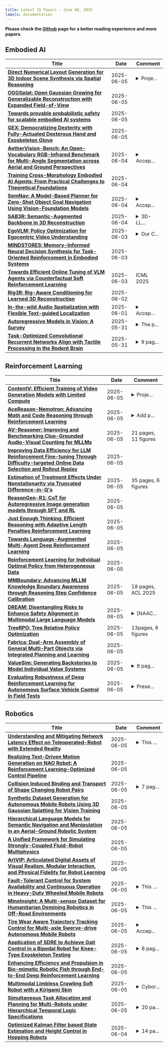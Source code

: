 ```yaml
---
title: Latest 15 Papers - June 08, 2025
labels: documentation
---
```

**Please check the [Github](https://github.com/zezhishao/MTS_Daily_ArXiv) page for a better reading experience and more papers.**

## Embodied AI
| **Title** | **Date** | **Comment** |
| --- | --- | --- |
| **[Direct Numerical Layout Generation for 3D Indoor Scene Synthesis via Spatial Reasoning](http://arxiv.org/abs/2506.05341v1)** | 2025-06-05 | <details><summary>Proje...</summary><p>Project Page: https://directlayout.github.io/</p></details> |
| **[OGGSplat: Open Gaussian Growing for Generalizable Reconstruction with Expanded Field-of-View](http://arxiv.org/abs/2506.05204v1)** | 2025-06-05 |  |
| **[Towards provable probabilistic safety for scalable embodied AI systems](http://arxiv.org/abs/2506.05171v1)** | 2025-06-05 |  |
| **[GEX: Democratizing Dexterity with Fully-Actuated Dexterous Hand and Exoskeleton Glove](http://arxiv.org/abs/2506.04982v1)** | 2025-06-05 |  |
| **[AetherVision-Bench: An Open-Vocabulary RGB-Infrared Benchmark for Multi-Angle Segmentation across Aerial and Ground Perspectives](http://arxiv.org/abs/2506.03709v1)** | 2025-06-04 | <details><summary>Accep...</summary><p>Accepted at Workshop on Foundation Models Meet Embodied Agents at CVPR 2025 (Non-archival Track)</p></details> |
| **[Training Cross-Morphology Embodied AI Agents: From Practical Challenges to Theoretical Foundations](http://arxiv.org/abs/2506.03613v1)** | 2025-06-04 |  |
| **[SemNav: A Model-Based Planner for Zero-Shot Object Goal Navigation Using Vision-Foundation Models](http://arxiv.org/abs/2506.03516v1)** | 2025-06-04 | <details><summary>Accep...</summary><p>Accepted at CVPR 2025 workshop - Foundation Models Meet Embodied Agents</p></details> |
| **[SAB3R: Semantic-Augmented Backbone in 3D Reconstruction](http://arxiv.org/abs/2506.02112v2)** | 2025-06-04 | <details><summary>3D-LL...</summary><p>3D-LLM/VLA @ CVPR2025 | Project page: https://uva-computer-vision-lab.github.io/sab3r/</p></details> |
| **[EgoVLM: Policy Optimization for Egocentric Video Understanding](http://arxiv.org/abs/2506.03097v1)** | 2025-06-03 | <details><summary>Our C...</summary><p>Our Code can be found at https://github.com/adityavavre/VidEgoVLM</p></details> |
| **[MINDSTORES: Memory-Informed Neural Decision Synthesis for Task-Oriented Reinforcement in Embodied Systems](http://arxiv.org/abs/2501.19318v4)** | 2025-06-03 |  |
| **[Towards Efficient Online Tuning of VLM Agents via Counterfactual Soft Reinforcement Learning](http://arxiv.org/abs/2505.03792v2)** | 2025-06-03 | ICML 2025 |
| **[Rig3R: Rig-Aware Conditioning for Learned 3D Reconstruction](http://arxiv.org/abs/2506.02265v1)** | 2025-06-02 |  |
| **[In-the-wild Audio Spatialization with Flexible Text-guided Localization](http://arxiv.org/abs/2506.00927v1)** | 2025-06-01 | <details><summary>Accep...</summary><p>Accepted by ACL 2025 main</p></details> |
| **[Autoregressive Models in Vision: A Survey](http://arxiv.org/abs/2411.05902v2)** | 2025-05-31 | <details><summary>The p...</summary><p>The paper is accepted by TMLR</p></details> |
| **[Task-Optimized Convolutional Recurrent Networks Align with Tactile Processing in the Rodent Brain](http://arxiv.org/abs/2505.18361v3)** | 2025-05-31 | <details><summary>9 pag...</summary><p>9 pages, 8 figures, 5 tables</p></details> |

## Reinforcement Learning
| **Title** | **Date** | **Comment** |
| --- | --- | --- |
| **[ContentV: Efficient Training of Video Generation Models with Limited Compute](http://arxiv.org/abs/2506.05343v1)** | 2025-06-05 | <details><summary>Proje...</summary><p>Project Page: https://contentv.github.io</p></details> |
| **[AceReason-Nemotron: Advancing Math and Code Reasoning through Reinforcement Learning](http://arxiv.org/abs/2505.16400v3)** | 2025-06-05 | <details><summary>Add p...</summary><p>Add pass@1024 evaluation results for LiveCodeBench v6. We release the models at: https://huggingface.co/collections/nvidia/acereason-682f4e1261dc22f697fd1485</p></details> |
| **[AV-Reasoner: Improving and Benchmarking Clue-Grounded Audio-Visual Counting for MLLMs](http://arxiv.org/abs/2506.05328v1)** | 2025-06-05 | 21 pages, 11 figures |
| **[Improving Data Efficiency for LLM Reinforcement Fine-tuning Through Difficulty-targeted Online Data Selection and Rollout Replay](http://arxiv.org/abs/2506.05316v1)** | 2025-06-05 |  |
| **[Estimation of Treatment Effects Under Nonstationarity via Truncated Difference-in-Q's](http://arxiv.org/abs/2506.05308v1)** | 2025-06-05 | 35 pages, 6 figures |
| **[ReasonGen-R1: CoT for Autoregressive Image generation models through SFT and RL](http://arxiv.org/abs/2505.24875v2)** | 2025-06-05 |  |
| **[Just Enough Thinking: Efficient Reasoning with Adaptive Length Penalties Reinforcement Learning](http://arxiv.org/abs/2506.05256v1)** | 2025-06-05 |  |
| **[Towards Language-Augmented Multi-Agent Deep Reinforcement Learning](http://arxiv.org/abs/2506.05236v1)** | 2025-06-05 |  |
| **[Reinforcement Learning for Individual Optimal Policy from Heterogeneous Data](http://arxiv.org/abs/2505.09496v2)** | 2025-06-05 |  |
| **[MMBoundary: Advancing MLLM Knowledge Boundary Awareness through Reasoning Step Confidence Calibration](http://arxiv.org/abs/2505.23224v2)** | 2025-06-05 | 18 pages, ACL 2025 |
| **[DREAM: Disentangling Risks to Enhance Safety Alignment in Multimodal Large Language Models](http://arxiv.org/abs/2504.18053v2)** | 2025-06-05 | <details><summary>[NAAC...</summary><p>[NAACL 2025] The first four authors contribute equally, 23 pages, repo at https://github.com/Kizna1ver/DREAM</p></details> |
| **[TreeRPO: Tree Relative Policy Optimization](http://arxiv.org/abs/2506.05183v1)** | 2025-06-05 | 13pages, 6 figures |
| **[Fabrica: Dual-Arm Assembly of General Multi-Part Objects via Integrated Planning and Learning](http://arxiv.org/abs/2506.05168v1)** | 2025-06-05 |  |
| **[ValueSim: Generating Backstories to Model Individual Value Systems](http://arxiv.org/abs/2505.23827v2)** | 2025-06-05 | <details><summary>8 pag...</summary><p>8 pages main paper + 13 pages appendix, 3 figures, 2 tables</p></details> |
| **[Evaluating Robustness of Deep Reinforcement Learning for Autonomous Surface Vehicle Control in Field Tests](http://arxiv.org/abs/2505.10033v2)** | 2025-06-05 | <details><summary>Prese...</summary><p>Presented at the 2025 IEEE ICRA Workshop on Field Robotics</p></details> |

## Robotics
| **Title** | **Date** | **Comment** |
| --- | --- | --- |
| **[Understanding and Mitigating Network Latency Effect on Teleoperated-Robot with Extended Reality](http://arxiv.org/abs/2506.01135v2)** | 2025-06-05 | <details><summary>This ...</summary><p>This documents is a 5 pages technical report version. Removed watermark from acm for copyright purpose</p></details> |
| **[Realizing Text-Driven Motion Generation on NAO Robot: A Reinforcement Learning-Optimized Control Pipeline](http://arxiv.org/abs/2506.05117v1)** | 2025-06-05 |  |
| **[Collision Induced Binding and Transport of Shape Changing Robot Pairs](http://arxiv.org/abs/2504.14170v2)** | 2025-06-05 | <details><summary>7 pag...</summary><p>7 pages, 6 figures, submitted to PRL</p></details> |
| **[Synthetic Dataset Generation for Autonomous Mobile Robots Using 3D Gaussian Splatting for Vision Training](http://arxiv.org/abs/2506.05092v1)** | 2025-06-05 |  |
| **[Hierarchical Language Models for Semantic Navigation and Manipulation in an Aerial-Ground Robotic System](http://arxiv.org/abs/2506.05020v1)** | 2025-06-05 |  |
| **[A Unified Framework for Simulating Strongly-Coupled Fluid-Robot Multiphysics](http://arxiv.org/abs/2506.05012v1)** | 2025-06-05 |  |
| **[ArtVIP: Articulated Digital Assets of Visual Realism, Modular Interaction, and Physical Fidelity for Robot Learning](http://arxiv.org/abs/2506.04941v1)** | 2025-06-05 |  |
| **[Fault-Tolerant Control for System Availability and Continuous Operation in Heavy-Duty Wheeled Mobile Robots](http://arxiv.org/abs/2502.03278v2)** | 2025-06-05 | <details><summary>This ...</summary><p>This paper has been accepted by IEEE/ASME International Conference on Advanced Intelligent Mechatronics (AIM2025)</p></details> |
| **[MineInsight: A Multi-sensor Dataset for Humanitarian Demining Robotics in Off-Road Environments](http://arxiv.org/abs/2506.04842v1)** | 2025-06-05 | <details><summary>This ...</summary><p>This work has been submitted to the IEEE for possible publication</p></details> |
| **[Tire Wear Aware Trajectory Tracking Control for Multi-axle Swerve-drive Autonomous Mobile Robots](http://arxiv.org/abs/2506.04752v1)** | 2025-06-05 | <details><summary>Accep...</summary><p>Accepted in Journal of Automation and Intelligence</p></details> |
| **[Application of SDRE to Achieve Gait Control in a Bipedal Robot for Knee-Type Exoskeleton Testing](http://arxiv.org/abs/2506.04680v1)** | 2025-06-05 | <details><summary>8 pag...</summary><p>8 pages, 6 figures. Preliminary version submitted for documentation purposes on arXiv. This version records results presented at a conference and is not peer-reviewed</p></details> |
| **[Enhancing Efficiency and Propulsion in Bio-mimetic Robotic Fish through End-to-End Deep Reinforcement Learning](http://arxiv.org/abs/2506.04627v1)** | 2025-06-05 |  |
| **[Multimodal Limbless Crawling Soft Robot with a Kirigami Skin](http://arxiv.org/abs/2506.04547v1)** | 2025-06-05 | <details><summary>Cybor...</summary><p>Cyborg and Bionic Systems (2025)</p></details> |
| **[Simultaneous Task Allocation and Planning for Multi-Robots under Hierarchical Temporal Logic Specifications](http://arxiv.org/abs/2401.04003v4)** | 2025-06-05 | <details><summary>20 pa...</summary><p>20 pages, 11 figures. Accepted to appear in IEEE Transaction on Robotics 2025. Video https://www.youtube.com/watch?v=N3f8pUHDPF4&t=4s</p></details> |
| **[Optimized Kalman Filter based State Estimation and Height Control in Hopping Robots](http://arxiv.org/abs/2408.11978v3)** | 2025-06-04 | <details><summary>14 pa...</summary><p>14 pages, 8 figures, 7 tables</p></details> |

